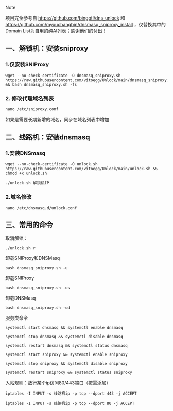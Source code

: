 > [!NOTE]
> 项目完全参考自 https://github.com/bingotl/dns_unlock 和 https://github.com/myxuchangbin/dnsmasq_sniproxy_install ，仅替换其中的Domain List为自用的纯AI列表；感谢他们的付出！


## 一、解锁机：安装sniproxy

### 1.仅安装SNIProxy
```
wget --no-check-certificate -O dnsmasq_sniproxy.sh https://raw.githubusercontent.com/vitoegg/Unlock/main/dnsmasq_sniproxy.sh && bash dnsmasq_sniproxy.sh -fs
```

### 2. 修改代理域名列表
```
nano /etc/sniproxy.conf
```
如果是需要长期新增的域名，同步在域名列表中增加

## 二、线路机：安装dnsmasq

### 1.安装DNSmasq
```
wget --no-check-certificate -O unlock.sh https://raw.githubusercontent.com/vitoegg/Unlock/main/unlock.sh && chmod +x unlock.sh
```
```
./unlock.sh 解锁机IP
```
### 2.域名修改
```
nano /etc/dnsmasq.d/unlock.conf
```
## 三、常用的命令

取消解锁：
```
./unlock.sh r
```
卸载SNIProxy和DNSMasq
```
bash dnsmasq_sniproxy.sh -u
```
卸载SNIProxy
```
bash dnsmasq_sniproxy.sh -us
```
卸载DNSMasq
```
bash dnsmasq_sniproxy.sh -ud
```

服务类命令
```
systemctl start dnsmasq && systemctl enable dnsmasq
```
```
systemctl stop dnsmasq && systemctl disable dnsmasq
```
```
systemctl restart dnsmasq && systemctl status dnsmasq
```
```
systemctl start sniproxy && systemctl enable sniproxy
```
```
systemctl stop sniproxy && systemctl disable sniproxy
```
```
systemctl restart sniproxy && systemctl status sniproxy
```

入站规则：放行某个ip访问80/443端口（按需添加）
```
iptables -I INPUT -s 线路机ip -p tcp --dport 443 -j ACCEPT
```
```
iptables -I INPUT -s 线路机ip -p tcp --dport 80 -j ACCEPT
```
